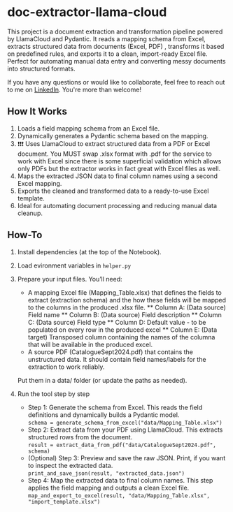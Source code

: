 # doc-extractor-llama-cloud

This project is a document extraction and transformation pipeline powered by LlamaCloud and Pydantic. It reads a mapping schema from Excel, extracts structured data from documents (Excel, PDF) , transforms it based on predefined rules, and exports it to a clean, import-ready Excel file. Perfect for automating manual data entry and converting messy documents into structured formats.

If you have any questions or would like to collaborate, feel free to reach out to me on [LinkedIn](https://www.linkedin.com/in/jenya-stoeva-60477249/). You're more than welcome!

## How It Works
1. Loads a field mapping schema from an Excel file.
2. Dynamically generates a Pydantic schema based on the mapping.
3. ❗❗❗ Uses LlamaCloud to extract structured data from a PDF or Excel document. You MUST swap .xlsx format with .pdf for the service to work with Excel since there is some superficial validation which allows only PDFs but the extractor works in fact great with Excel files as well.
4. Maps the extracted JSON data to final column names using a second Excel mapping.
5. Exports the cleaned and transformed data to a ready-to-use Excel template.
6. Ideal for automating document processing and reducing manual data cleanup.

## How-To
1. Install dependencies (at the top of the Notebook).
2. Load evironment variables in ```helper.py```
3. Prepare your input files. You’ll need:

   * A mapping Excel file (Mapping_Table.xlsx) that defines the fields to extract (extraction schema) and the how these fields will be mapped to the columns in the produced .xlsx file.
     ** Column A: (Data source) Field name
     ** Column B: (Data source) Field description
     ** Column C: (Data source) Field type
     ** Column D: Default value - to be populated on every row in the produced excel
     ** Column E: (Data target) Transposed column containing the names of the columna that will be available in the produced excel.
   * A source PDF (CatalogueSept2024.pdf) that contains the unstructured data. It should contain field names/labels for the extraction to work reliably.

   Put them in a data/ folder (or update the paths as needed).

4. Run the tool step by step
   * Step 1: Generate the schema from Excel. This reads the field definitions and dynamically builds a Pydantic model.<br>
     ```schema = generate_schema_from_excel("data/Mapping_Table.xlsx")```
   * Step 2: Extract data from your PDF using LlamaCloud. This extracts structured rows from the document.<br>
     ```result = extract_data_from_pdf("data/CatalogueSept2024.pdf", schema)```
   * (Optional) Step 3: Preview and save the raw JSON. Print, if you want to inspect the extracted data.<br>
     ```print_and_save_json(result, "extracted_data.json")```
   * Step 4: Map the extracted data to final column names. This step applies the field mapping and outputs a clean Excel file.<br>
     ```map_and_export_to_excel(result, "data/Mapping_Table.xlsx", "import_template.xlsx")```

